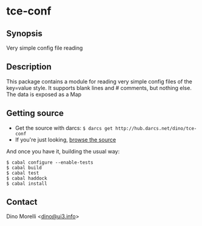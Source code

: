# tce-conf


## Synopsis

Very simple config file reading


## Description

This package contains a module for reading very simple config files
of the key=value style. It supports blank lines and # comments,
but nothing else. The data is exposed as a Map


## Getting source

- Get the source with darcs: `$ darcs get http://hub.darcs.net/dino/tce-conf`
- If you're just looking, [browse the source](http://hub.darcs.net/dino/tce-conf)

And once you have it, building the usual way:

    $ cabal configure --enable-tests
    $ cabal build
    $ cabal test
    $ cabal haddock
    $ cabal install


## Contact

Dino Morelli <[dino@ui3.info](mailto:dino@ui3.info)>
